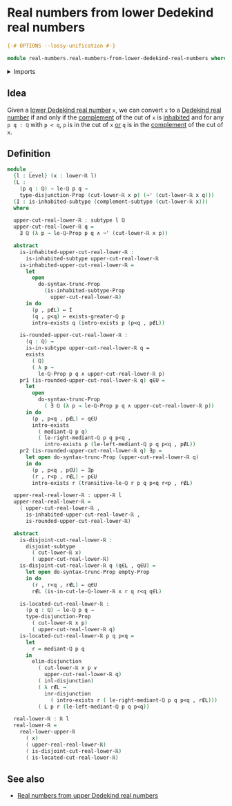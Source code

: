 # Real numbers from lower Dedekind real numbers

```agda
{-# OPTIONS --lossy-unification #-}

module real-numbers.real-numbers-from-lower-dedekind-real-numbers where
```

<details><summary>Imports</summary>

```agda
open import elementary-number-theory.addition-rational-numbers
open import elementary-number-theory.positive-rational-numbers
open import elementary-number-theory.rational-numbers
open import elementary-number-theory.strict-inequality-rational-numbers

open import foundation.complements-subtypes
open import foundation.conjunction
open import foundation.dependent-pair-types
open import foundation.disjoint-subtypes
open import foundation.disjunction
open import foundation.empty-types
open import foundation.existential-quantification
open import foundation.inhabited-subtypes
open import foundation.logical-equivalences
open import foundation.negation
open import foundation.propositional-truncations
open import foundation.propositions
open import foundation.subtypes
open import foundation.universe-levels

open import real-numbers.dedekind-real-numbers
open import real-numbers.lower-dedekind-real-numbers
open import real-numbers.upper-dedekind-real-numbers
```

</details>

## Idea

Given a
[lower Dedekind real number](real-numbers.lower-dedekind-real-numbers.md) `x`,
we can convert `x` to a
[Dedekind real number](real-numbers.dedekind-real-numbers.md) if and only if the
[complement](foundation.complements-subtypes.md) of the cut of `x` is
[inhabited](foundation.inhabited-subtypes.md) and for any `p q : ℚ` with
`p < q`, `p` is in the cut of `x` [or](foundation.disjunction.md) `q` is in the
[complement](foundation.complements-subtypes.md) of the cut of `x`.

## Definition

```agda
module _
  {l : Level} (x : lower-ℝ l)
  (L :
    (p q : ℚ) → le-ℚ p q →
    type-disjunction-Prop (cut-lower-ℝ x p) (¬' (cut-lower-ℝ x q)))
  (I : is-inhabited-subtype (complement-subtype (cut-lower-ℝ x)))
  where

  upper-cut-real-lower-ℝ : subtype l ℚ
  upper-cut-real-lower-ℝ q =
    ∃ ℚ (λ p → le-ℚ-Prop p q ∧ ¬' (cut-lower-ℝ x p))

  abstract
    is-inhabited-upper-cut-real-lower-ℝ :
      is-inhabited-subtype upper-cut-real-lower-ℝ
    is-inhabited-upper-cut-real-lower-ℝ =
      let
        open
          do-syntax-trunc-Prop
            (is-inhabited-subtype-Prop
              upper-cut-real-lower-ℝ)
      in do
        (p , p∉L) ← I
        (q , p<q) ← exists-greater-ℚ p
        intro-exists q (intro-exists p (p<q , p∉L))

    is-rounded-upper-cut-real-lower-ℝ :
      (q : ℚ) →
      is-in-subtype upper-cut-real-lower-ℝ q ↔
      exists
        ( ℚ)
        ( λ p →
          le-ℚ-Prop p q ∧ upper-cut-real-lower-ℝ p)
    pr1 (is-rounded-upper-cut-real-lower-ℝ q) q∈U =
      let
        open
          do-syntax-trunc-Prop
            ( ∃ ℚ (λ p → le-ℚ-Prop p q ∧ upper-cut-real-lower-ℝ p))
      in do
        (p , p<q , p∉L) ← q∈U
        intro-exists
          ( mediant-ℚ p q)
          ( le-right-mediant-ℚ p q p<q ,
            intro-exists p (le-left-mediant-ℚ p q p<q , p∉L))
    pr2 (is-rounded-upper-cut-real-lower-ℝ q) ∃p =
      let open do-syntax-trunc-Prop (upper-cut-real-lower-ℝ q)
      in do
        (p , p<q , p∈U) ← ∃p
        (r , r<p , r∉L) ← p∈U
        intro-exists r (transitive-le-ℚ r p q p<q r<p , r∉L)

  upper-real-real-lower-ℝ : upper-ℝ l
  upper-real-real-lower-ℝ =
    ( upper-cut-real-lower-ℝ ,
      is-inhabited-upper-cut-real-lower-ℝ ,
      is-rounded-upper-cut-real-lower-ℝ)

  abstract
    is-disjoint-cut-real-lower-ℝ :
      disjoint-subtype
        ( cut-lower-ℝ x)
        ( upper-cut-real-lower-ℝ)
    is-disjoint-cut-real-lower-ℝ q (q∈L , q∈U) =
      let open do-syntax-trunc-Prop empty-Prop
      in do
        (r , r<q , r∉L) ← q∈U
        r∉L (is-in-cut-le-ℚ-lower-ℝ x r q r<q q∈L)

    is-located-cut-real-lower-ℝ :
      (p q : ℚ) → le-ℚ p q →
      type-disjunction-Prop
        ( cut-lower-ℝ x p)
        ( upper-cut-real-lower-ℝ q)
    is-located-cut-real-lower-ℝ p q p<q =
      let
        r = mediant-ℚ p q
      in
        elim-disjunction
          ( cut-lower-ℝ x p ∨
            upper-cut-real-lower-ℝ q)
          ( inl-disjunction)
          ( λ r∉L →
            inr-disjunction
              ( intro-exists r ( le-right-mediant-ℚ p q p<q , r∉L)))
          ( L p r (le-left-mediant-ℚ p q p<q))

  real-lower-ℝ : ℝ l
  real-lower-ℝ =
    real-lower-upper-ℝ
      ( x)
      ( upper-real-real-lower-ℝ)
      ( is-disjoint-cut-real-lower-ℝ)
      ( is-located-cut-real-lower-ℝ)
```

## See also

- [Real numbers from upper Dedekind real numbers](real-numbers.real-numbers-from-upper-dedekind-real-numbers.md)
